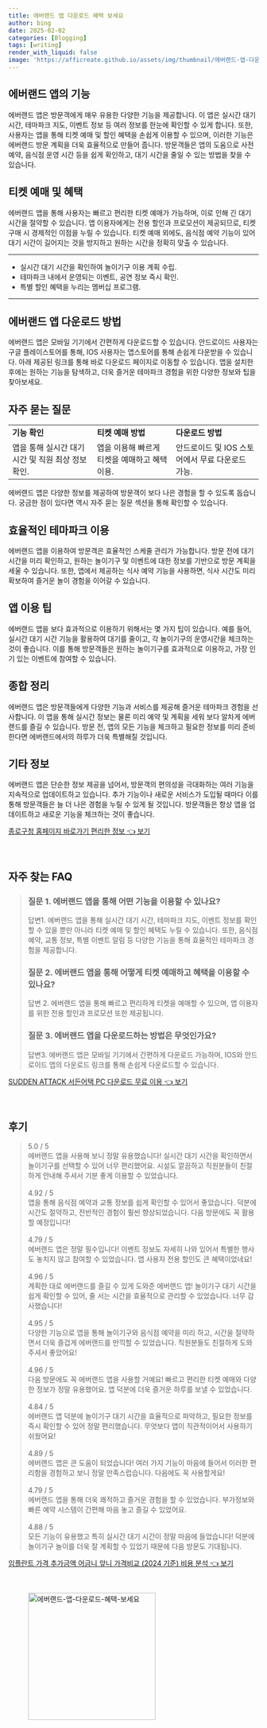 ```yaml
---
title: 에버랜드 앱 다운로드 혜택 보세요
author: bing
date: 2025-02-02
categories: [Blogging]
tags: [writing]
render_with_liquid: false
image: 'https://afficreate.github.io/assets/img/thumbnail/에버랜드-앱-다운로드-혜택-보세요.webp'
---
```



<h2 id='에버랜드_앱의_기능'>에버랜드 앱의 기능</h2>

<p>에버랜드 앱은 방문객에게 매우 유용한 다양한 기능을 제공합니다. 이 앱은 실시간 대기 시간, 테마파크 지도, 이벤트 정보 등 여러 정보를 한눈에 확인할 수 있게 합니다. 또한, 사용자는 앱을 통해 티켓 예매 및 할인 혜택을 손쉽게 이용할 수 있으며, 이러한 기능은 에버랜드 방문 계획을 더욱 효율적으로 만들어 줍니다. 방문객들은 앱의 도움으로 사전 예약, 음식점 운영 시간 등을 쉽게 확인하고, 대기 시간을 줄일 수 있는 방법을 찾을 수 있습니다.</p>

<h2 id='티켓_예매_및_혜택'>티켓 예매 및 혜택</h2>

<p>에버랜드 앱을 통해 사용자는 빠르고 편리한 티켓 예매가 가능하며, 이로 인해 긴 대기 시간을 절약할 수 있습니다. 앱 이용자에게는 전용 할인과 프로모션이 제공되므로, 티켓 구매 시 경제적인 이점을 누릴 수 있습니다. 티켓 예매 외에도, 음식점 예약 기능이 있어 대기 시간이 길어지는 것을 방지하고 원하는 시간을 정확히 맞출 수 있습니다.</p>

<hr />

<ul>
    <li>실시간 대기 시간을 확인하여 놀이기구 이용 계획 수립.</li>
    <li>테마파크 내에서 운영되는 이벤트, 공연 정보 즉시 확인.</li>
    <li>특별 할인 혜택을 누리는 멤버십 프로그램.</li>
</ul>

<hr />

<h2 id='에버랜드_앱_다운로드_방법'>에버랜드 앱 다운로드 방법</h2>

<p>에버랜드 앱은 모바일 기기에서 간편하게 다운로드할 수 있습니다. 안드로이드 사용자는 구글 플레이스토어를 통해, IOS 사용자는 앱스토어를 통해 손쉽게 다운받을 수 있습니다. 아래 제공된 링크를 통해 바로 다운로드 페이지로 이동할 수 있습니다. 앱을 설치한 후에는 원하는 기능을 탐색하고, 더욱 즐거운 테마파크 경험을 위한 다양한 정보와 팁을 찾아보세요.</p>

<h2 id='자주_묻는_질문'>자주 묻는 질문</h2>

<table>
    <tr>
        <td><b>기능 확인</b></td>
        <td><b>티켓 예매 방법</b></td>
        <td><b>다운로드 방법</b></td>
    </tr>
    <tr>
        <td>앱을 통해 실시간 대기 시간 및 직원 최상 정보 확인.</td>
        <td>앱을 이용해 빠르게 티켓을 예매하고 혜택 이용.</td>
        <td>안드로이드 및 IOS 스토어에서 무료 다운로드 가능.</td>
    </tr>
</table>

<p>에버랜드 앱은 다양한 정보를 제공하여 방문객이 보다 나은 경험을 할 수 있도록 돕습니다. 궁금한 점이 있다면 역시 자주 묻는 질문 섹션을 통해 확인할 수 있습니다.</p>

<h2 id='효율적인_테마파크_이용'>효율적인 테마파크 이용</h2>

<p>에버랜드 앱을 이용하여 방문객은 효율적인 스케줄 관리가 가능합니다. 방문 전에 대기 시간을 미리 확인하고, 원하는 놀이기구 및 이벤트에 대한 정보를 기반으로 방문 계획을 세울 수 있습니다. 또한, 앱에서 제공하는 식사 예약 기능을 사용하면, 식사 시간도 미리 확보하여 즐거운 놀이 경험을 이어갈 수 있습니다.</p>

<h2 id='앱_이용_팁'>앱 이용 팁</h2>

<p>에버랜드 앱을 보다 효과적으로 이용하기 위해서는 몇 가지 팁이 있습니다. 예를 들어, 실시간 대기 시간 기능을 활용하여 대기를 줄이고, 각 놀이기구의 운영시간을 체크하는 것이 좋습니다. 이를 통해 방문객들은 원하는 놀이기구를 효과적으로 이용하고, 가장 인기 있는 이벤트에 참여할 수 있습니다.</p>

<h2 id='종합_정리'>종합 정리</h2>

<p>에버랜드 앱은 방문객들에게 다양한 기능과 서비스를 제공해 즐거운 테마파크 경험을 선사합니다. 이 앱을 통해 실시간 정보는 물론 미리 예약 및 계획을 세워 보다 알차게 에버랜드를 즐길 수 있습니다. 방문 전, 앱의 모든 기능을 체크하고 필요한 정보를 미리 준비한다면 에버랜드에서의 하루가 더욱 특별해질 것입니다.</p>

<h2 id='기타_정보'>기타 정보</h2>

<p>에버랜드 앱은 단순한 정보 제공을 넘어서, 방문객의 편의성을 극대화하는 여러 기능을 지속적으로 업데이트하고 있습니다. 추가 기능이나 새로운 서비스가 도입될 때마다 이를 통해 방문객들은 늘 더 나은 경험을 누릴 수 있게 될 것입니다. 방문객들은 항상 앱을 업데이트하고 새로운 기능을 체크하는 것이 좋습니다.</p>


<p><a class="click-button" title="종로구청 홈페이지 바로가기 편리한 정보" href="https://afficreate.github.io/posts/%EC%A2%85%EB%A1%9C%EA%B5%AC%EC%B2%AD-%ED%99%88%ED%8E%98%EC%9D%B4%EC%A7%80-%EB%B0%94%EB%A1%9C%EA%B0%80%EA%B8%B0-%ED%8E%B8%EB%A6%AC%ED%95%9C-%EC%A0%95%EB%B3%B4/" rel="dofollow">종로구청 홈페이지 바로가기 편리한 정보 👈 보기</a></p><br>
<h2 id='자주_찾는_FAQ'>자주 찾는 FAQ</h2>
<div itemscope="" itemtype="https://schema.org/FAQPage"> 
<blockquote> 
<div itemscope="" itemprop="mainEntity" itemtype="https://schema.org/Question"> 
<h3 itemprop="name">질문 1. 에버랜드 앱을 통해 어떤 기능을 이용할 수 있나요?</h3> 
<div itemscope="" itemprop="acceptedAnswer" itemtype="https://schema.org/Answer"> 
<span itemprop="text"> 
<p>답변1. 에버랜드 앱을 통해 실시간 대기 시간, 테마파크 지도, 이벤트 정보를 확인할 수 있을 뿐만 아니라 티켓 예매 및 할인 혜택도 누릴 수 있습니다. 또한, 음식점 예약, 교통 정보, 특별 이벤트 알림 등 다양한 기능을 통해 효율적인 테마파크 경험을 제공합니다.</p> 
</span> 
</div> 
</div> 
<div itemscope="" itemprop="mainEntity" itemtype="https://schema.org/Question"> 
<h3 itemprop="name">질문 2. 에버랜드 앱을 통해 어떻게 티켓 예매하고 혜택을 이용할 수 있나요?</h3> 
<div itemscope="" itemprop="acceptedAnswer" itemtype="https://schema.org/Answer"> 
<span itemprop="text"> 
<p>답변 2. 에버랜드 앱을 통해 빠르고 편리하게 티켓을 예매할 수 있으며, 앱 이용자를 위한 전용 할인과 프로모션 또한 제공됩니다.</p> 
</span> 
</div> 
</div> 
<div itemscope="" itemprop="mainEntity" itemtype="https://schema.org/Question"> 
<h3 itemprop="name">질문 3. 에버랜드 앱을 다운로드하는 방법은 무엇인가요?</h3> 
<div itemscope="" itemprop="acceptedAnswer" itemtype="https://schema.org/Answer"> 
<span itemprop="text"> 
<p>답변3. 에버랜드 앱은 모바일 기기에서 간편하게 다운로드 가능하며, IOS와 안드로이드 앱의 다운로드 링크를 통해 손쉽게 다운로드할 수 있습니다.</p> 
</span> 
</div> 
</div> 
</blockquote> 
</div>
<p><a class="click-button" title="SUDDEN ATTACK 서든어택 PC 다운로드 무료 이용" href="https://afficreate.github.io/posts/SUDDEN-ATTACK-%EC%84%9C%EB%93%A0%EC%96%B4%ED%83%9D-PC-%EB%8B%A4%EC%9A%B4%EB%A1%9C%EB%93%9C-%EB%AC%B4%EB%A3%8C-%EC%9D%B4%EC%9A%A9/" rel="dofollow">SUDDEN ATTACK 서든어택 PC 다운로드 무료 이용 👈 보기</a></p><br>
<h2 id='후기'>후기</h2>
<div itemscope itemtype="https://schema.org/Product">
  <blockquote>
  <div itemprop="review" itemscope itemtype="https://schema.org/Review">
      <div itemprop="reviewRating" itemscope itemtype="https://schema.org/Rating"> <span itemprop="ratingValue">5.0</span> / <span itemprop="bestRating">5</span> </div>
      <span itemprop="reviewBody">에버랜드 앱을 사용해 보니 정말 유용했습니다! 실시간 대기 시간을 확인하면서 놀이기구를 선택할 수 있어 너무 편리했어요. 시설도 깔끔하고 직원분들이 친절하게 안내해 주셔서 기분 좋게 이용할 수 있었습니다.</span>
  </div>
  <br>
  <div itemprop="review" itemscope itemtype="https://schema.org/Review">
      <div itemprop="reviewRating" itemscope itemtype="https://schema.org/Rating"> <span itemprop="ratingValue">4.92</span> / <span itemprop="bestRating">5</span> </div>
      <span itemprop="reviewBody">앱을 통해 음식점 예약과 교통 정보를 쉽게 확인할 수 있어서 좋았습니다. 덕분에 시간도 절약하고, 전반적인 경험이 훨씬 향상되었습니다. 다음 방문에도 꼭 활용할 예정입니다!</span>
  </div>
  <br>
  <div itemprop="review" itemscope itemtype="https://schema.org/Review">
      <div itemprop="reviewRating" itemscope itemtype="https://schema.org/Rating"> <span itemprop="ratingValue">4.79</span> / <span itemprop="bestRating">5</span> </div>
      <span itemprop="reviewBody">에버랜드 앱은 정말 필수입니다! 이벤트 정보도 자세히 나와 있어서 특별한 행사도 놓치지 않고 참여할 수 있었습니다. 앱 사용자 전용 할인도 큰 혜택이었네요!</span>
  </div>
  <br>
  <div itemprop="review" itemscope itemtype="https://schema.org/Review">
      <div itemprop="reviewRating" itemscope itemtype="https://schema.org/Rating"> <span itemprop="ratingValue">4.96</span> / <span itemprop="bestRating">5</span> </div>
      <span itemprop="reviewBody">계획한 대로 에버랜드를 즐길 수 있게 도와준 에버랜드 앱! 놀이기구 대기 시간을 쉽게 확인할 수 있어, 줄 서는 시간을 효율적으로 관리할 수 있었습니다. 너무 감사했습니다!</span>
  </div>
  <br>
  <div itemprop="review" itemscope itemtype="https://schema.org/Review">
      <div itemprop="reviewRating" itemscope itemtype="https://schema.org/Rating"> <span itemprop="ratingValue">4.95</span> / <span itemprop="bestRating">5</span> </div>
      <span itemprop="reviewBody">다양한 기능으로 앱을 통해 놀이기구와 음식점 예약을 미리 하고, 시간을 절약하면서 더욱 즐겁게 에버랜드를 만끽할 수 있었습니다. 직원분들도 친절하게 도와주셔서 좋았어요!</span>
  </div>
  <br>
  <div itemprop="review" itemscope itemtype="https://schema.org/Review">
      <div itemprop="reviewRating" itemscope itemtype="https://schema.org/Rating"> <span itemprop="ratingValue">4.96</span> / <span itemprop="bestRating">5</span> </div>
      <span itemprop="reviewBody">다음 방문에도 꼭 에버랜드 앱을 사용할 거예요! 빠르고 편리한 티켓 예매와 다양한 정보가 정말 유용했어요. 앱 덕분에 더욱 즐거운 하루를 보낼 수 있었습니다.</span>
  </div>
  <br>
  <div itemprop="review" itemscope itemtype="https://schema.org/Review">
      <div itemprop="reviewRating" itemscope itemtype="https://schema.org/Rating"> <span itemprop="ratingValue">4.84</span> / <span itemprop="bestRating">5</span> </div>
      <span itemprop="reviewBody">에버랜드 앱 덕분에 놀이기구 대기 시간을 효율적으로 파악하고, 필요한 정보를 즉시 확인할 수 있어 정말 편리했습니다. 무엇보다 앱이 직관적이어서 사용하기 쉬웠어요!</span>
  </div>
  <br>
  <div itemprop="review" itemscope itemtype="https://schema.org/Review">
      <div itemprop="reviewRating" itemscope itemtype="https://schema.org/Rating"> <span itemprop="ratingValue">4.89</span> / <span itemprop="bestRating">5</span> </div>
      <span itemprop="reviewBody">에버랜드 앱은 큰 도움이 되었습니다! 여러 가지 기능이 마음에 들어서 이러한 편리함을 경험하고 보니 정말 만족스럽습니다. 다음에도 꼭 사용할게요!</span>
  </div>
  <br>
  <div itemprop="review" itemscope itemtype="https://schema.org/Review">
      <div itemprop="reviewRating" itemscope itemtype="https://schema.org/Rating"> <span itemprop="ratingValue">4.79</span> / <span itemprop="bestRating">5</span> </div>
      <span itemprop="reviewBody">에버랜드 앱을 통해 더욱 쾌적하고 즐거운 경험을 할 수 있었습니다. 부가정보와 빠른 예약 시스템이 간편해 마음 놓고 즐길 수 있었어요.</span>
  </div>
  <br>
  <div itemprop="review" itemscope itemtype="https://schema.org/Review">
      <div itemprop="reviewRating" itemscope itemtype="https://schema.org/Rating"> <span itemprop="ratingValue">4.88</span> / <span itemprop="bestRating">5</span> </div>
      <span itemprop="reviewBody">모든 기능이 유용했고 특히 실시간 대기 시간이 정말 마음에 들었습니다! 덕분에 놀이기구 놀이를 더욱 잘 계획할 수 있었기 때문에 다음 방문도 기대됩니다.</span>
  </div>
  </blockquote>
</div>
<p><a class="click-button" title="임플란트 가격 추가금액 어금니 앞니 가격비교 (2024 기준) 비용 분석" href="https://afficreate.github.io/posts/%EC%9E%84%ED%94%8C%EB%9E%80%ED%8A%B8-%EA%B0%80%EA%B2%A9-%EC%B6%94%EA%B0%80%EA%B8%88%EC%95%A1-%EC%96%B4%EA%B8%88%EB%8B%88-%EC%95%9E%EB%8B%88-%EA%B0%80%EA%B2%A9%EB%B9%84%EA%B5%90-(2024-%EA%B8%B0%EC%A4%80)-%EB%B9%84%EC%9A%A9-%EB%B6%84%EC%84%9D/" rel="dofollow">임플란트 가격 추가금액 어금니 앞니 가격비교 (2024 기준) 비용 분석 👈 보기</a></p><br>
<figure class="image"><img src="https://afficreate.github.io/assets/img/thumbnail/에버랜드-앱-다운로드-혜택-보세요.webp" alt="에버랜드-앱-다운로드-혜택-보세요" width="256" height="256"></figure>